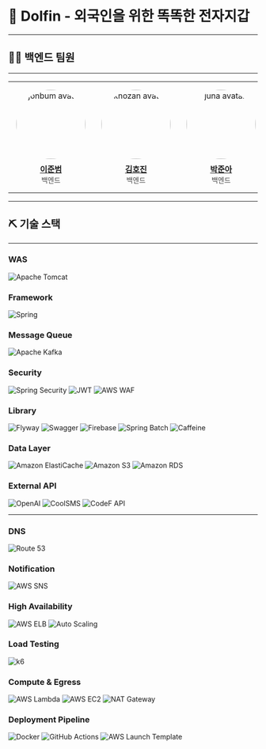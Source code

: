 # 🌟 Dolfin - 외국인을 위한 똑똑한 전자지갑

---

## 👨‍💻 백엔드 팀원

---

<table>
  <tr>
    <td align="center" width="33%" style="padding:16px;">
      <a href="https://github.com/ss7622">
        <img src="https://github.com/ss7622.png?size=220"
             width="140" alt="jonbum avatar"
             style="border-radius:50%; display:block;"/>
        <div style="font-size:16px; font-weight:700; margin-top:8px;">이준범</div>
      </a>
      <div style="font-size:14px; opacity:.8;">백엔드</div>
    </td>
   <td align="center" width="33%" style="padding:16px;">
      <a href="https://github.com/khozan0120">
        <img src="https://github.com/khozan0120.png?size=220"
             width="140" alt="khozan avatar"
             style="border-radius:50%; display:block;"/>
        <div style="font-size:16px; font-weight:700; margin-top:8px;">김호진</div>
      </a>
      <div style="font-size:14px; opacity:.8;">백엔드</div>
    </td>
     <td align="center" width="33%" style="padding:16px;">
      <a href="https://github.com/bagjuna">
        <img src="https://github.com/bagjuna.png?size=220"
             width="140" alt="juna avatar"
             style="border-radius:50%; display:block;"/>
        <div style="font-size:16px; font-weight:700; margin-top:8px;">박준아</div>
      </a>
      <div style="font-size:14px; opacity:.8;">백엔드</div>
    </td>
  </tr>
</table>

---

## ⛏️ 기술 스택

---

### WAS
<p align="left">
    <img src="https://img.shields.io/badge/Apache%20Tomcat-F8DC75?style=for-the-badge&logo=apachetomcat&logoColor=black" alt="Apache Tomcat">
</p>

### Framework

<p align="left">
  <img src="https://img.shields.io/badge/Spring-6DB33F?style=for-the-badge&logo=spring&logoColor=white" alt="Spring">
</p>

### Message Queue

<p align="left">
  <img src="https://img.shields.io/badge/Apache%20Kafka-231F20?style=for-the-badge&logo=apache-kafka&logoColor=white" alt="Apache Kafka">
</p>

### Security

<p align="left">
    <img src="https://img.shields.io/badge/Spring%20Security-6DB33F?style=for-the-badge&logo=spring&logoColor=white" alt="Spring Security">
    <img src="https://img.shields.io/badge/JWT-000000?style=for-the-badge&logo=jsonwebtokens&logoColor=white" alt="JWT">
    <img src="https://img.shields.io/badge/AWS%20WAF-232F3E?style=for-the-badge&logo=amazonaws&logoColor=white" alt="AWS WAF">
</p>

### Library
<p align="left">
    <img src="https://img.shields.io/badge/Flyway-CC0200?style=for-the-badge&logo=flyway&logoColor=white" alt="Flyway"> 
    <img src="https://img.shields.io/badge/Swagger-85EA2D?style=for-the-badge&logo=swagger&logoColor=black" alt="Swagger">
    <img src="https://img.shields.io/badge/Firebase-FFCA28?style=for-the-badge&logo=firebase&logoColor=black" alt="Firebase">
    <img src="https://img.shields.io/badge/Spring%20Batch-6DB33F?style=for-the-badge&logo=spring&logoColor=white" alt="Spring Batch">
    <img src="https://img.shields.io/badge/Caffeine-6F4E37?style=for-the-badge&logo=buymeacoffee&logoColor=white" alt="Caffeine">
</p>

### Data Layer
<p align="left">
    <img src="https://img.shields.io/badge/Amazon%20ElastiCache-005E9C?style=for-the-badge&logo=amazonaws&logoColor=white" alt="Amazon ElastiCache">
    <img src="https://img.shields.io/badge/Amazon%20S3-569A31?style=for-the-badge&logo=amazons3&logoColor=white" alt="Amazon S3">
    <img src="https://img.shields.io/badge/Amazon%20RDS-527FFF?style=for-the-badge&logo=amazonaws&logoColor=white" alt="Amazon RDS">
</p>

### External API
<p align="left">
    <img src="https://img.shields.io/badge/OpenAI-412991?style=for-the-badge&logo=openai&logoColor=white" alt="OpenAI">
    <img src="https://img.shields.io/badge/CoolSMS-0066CC?style=for-the-badge&logo=sms&logoColor=white" alt="CoolSMS">
    <img src="https://img.shields.io/badge/CodeF%20API-FF6B35?style=for-the-badge&logo=api&logoColor=white" alt="CodeF API">
</p>

---

### DNS
![Route 53](https://img.shields.io/badge/Route%2053-FF9900.svg?style=for-the-badge&logo=amazonaws&logoColor=white)

### Notification
![AWS SNS](https://img.shields.io/badge/AWS%20SNS-FF9900.svg?style=for-the-badge&logo=amazonaws&logoColor=white)
### High Availability

![AWS ELB](https://img.shields.io/badge/AWS%20ELB-FF9900.svg?style=for-the-badge&logo=amazonaws&logoColor=white)
![Auto Scaling](https://img.shields.io/badge/Auto%20Scaling-FF9900.svg?style=for-the-badge&logo=amazonaws&logoColor=white)

### Load Testing

![k6](https://img.shields.io/badge/k6-7D64FF.svg?style=for-the-badge&logo=k6&logoColor=white)

### Compute & Egress

![AWS Lambda](https://img.shields.io/badge/AWS%20Lambda-FF9900.svg?style=for-the-badge&logo=awslambda&logoColor=white)
![AWS EC2](https://img.shields.io/badge/AWS%20EC2-FF9900.svg?style=for-the-badge&logo=amazonaws&logoColor=white)
![NAT Gateway](https://img.shields.io/badge/NAT%20Gateway-FF9900.svg?style=for-the-badge&logo=amazonaws&logoColor=white)

### Deployment Pipeline

![Docker](https://img.shields.io/badge/Docker-1D63ED.svg?style=for-the-badge&logo=docker&logoColor=white)
![GitHub Actions](https://img.shields.io/badge/GitHub%20Actions-2088FF.svg?style=for-the-badge&logo=githubactions&logoColor=white)
![AWS Launch Template](https://img.shields.io/badge/AWS%20Launch%20Template-FF9900.svg?style=for-the-badge&logo=amazonaws&logoColor=white)
